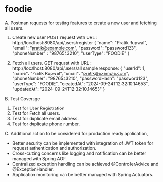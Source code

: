 # foodie
A. Postman requests for testing features to create a new user and fetching all users.

1. Create new user
POST request with URL : http://localhost:8080/api/users/register
{
  "name": "Pratik Rupwal",
  "email": "pratik@example.com",
  "password": "password123",
  "phoneNumber" : "9876543210",
  "userType": "FOODIE"
}

2. Fetch all users.
GET request with URL : http://localhost:8080/api/users/all
sample response:
  {
        "userId": 1,
        "name": "Pratik Rupwal",
        "email": "pratik@example.com",
        "phoneNumber": "9876543210",
        "passwordHash": "password123",
        "userType": "FOODIE",
        "createdAt": "2024-09-24T12:32:10.14653",
        "updatedAt": "2024-09-24T12:32:10.14653"
    }

B. Test Coverage
1. Test for User Registration.
2. Test for Fetch all users.
3. Test for duplicate email address.
4. Test for duplicate phone number.

C. Additional action to be considered for production ready application,
 - Better security can be implemented with integration of JWT token for request authentication and authorization.
 - Cross-cutting concerns like logging and notification can be better managed with Spring AOP.
 - Centralized exception handling can be achieved @ControllerAdvice and @ExceptionHandler.
 - Application monitoring can be better managed with Spring Actuators.
